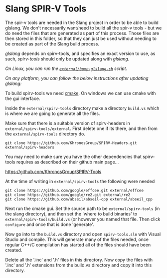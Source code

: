 Slang SPIR-V Tools
==================

The spir-v tools are needed in the Slang project in order to be able to build glslang. We don't necessarily want/need to build all the spir-v tools - but we do need the files that are generated as part of this process. Those files are then stored in this folder, so that they can just be used without needing to be created as part of the Slang build process.

*glslang* depends on spirv-tools, and specifies an exact version to use, as
such, *spirv-tools* should only be updated along with *glslang*.

*On Linux, you can run the [`external/bump-glslang.sh`](../bump-glslang.sh) script.*

*On any platform, you can follow the below instructions after updating glslang:*

To build spirv-tools we need [cmake](https://cmake.org/download/). On windows we can use cmake with the gui interface. 

Inside the `external/spirv-tools` directory make a directory `build.vs` which is where we are going to generate all the files.

Make sure that there is a suitable version of spirv-headers in `external/spirv-tools/external`. First delete one if its there, and then from the `external/spirv-tools` directory do. 

```
git clone https://github.com/KhronosGroup/SPIRV-Headers.git external/spirv-headers
```

You may need to make sure you have the other dependencies that spirv-tools requires as described on their github main page...

https://github.com/KhronosGroup/SPIRV-Tools

At the time of writing in `external/spirv-tools` the following were needed

```
git clone https://github.com/google/effcee.git external/effcee
git clone https://github.com/google/re2.git external/re2
git clone https://github.com/abseil/abseil-cpp external/abseil_cpp
```

Next run the cmake gui. Set the source path to be `external/spirv-tools` (in the slang directory), and then set the 'where to build binaries' to `external/spirv-tools/build.vs` (or however you named that file. Then click `configure` and once that is done 'generate'. 

Now go into to the `build.vs` directory and open `spirv-tools.sln` with Visual Studio and compile. This will generate many of the files needed, once regular C++/C compilation has started all of the files should have been created. 

Delete all the '.inc' and '.h' files in this directory.
Now copy the files with '.inc' and '.h' extensions from the build.vs directory and copy it into this directory.
